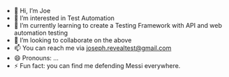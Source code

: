 - 👋 Hi, I’m Joe
- 👀 I’m interested in Test Automation
- 🌱 I’m currently learning to create a Testing Framework with API and web automation testing
- 💞️ I’m looking to collaborate on the above
- 📫 You can reach me via joseph.revealtest@gmail.com
- 😄 Pronouns: ...
- ⚡ Fun fact: you can find me defending Messi everywhere.

<!---
Edd4132/Edd4132 is a ✨ special ✨ repository because its `README.md` (this file) appears on your GitHub profile.
You can click the Preview link to take a look at your changes.
--->
